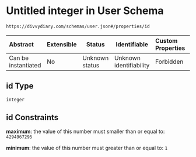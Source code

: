 # Untitled integer in User Schema

```txt
https://divvydiary.com/schemas/user.json#/properties/id
```

| Abstract            | Extensible | Status         | Identifiable            | Custom Properties | Additional Properties | Access Restrictions | Defined In                                                     |
| :------------------ | ---------- | -------------- | ----------------------- | :---------------- | --------------------- | ------------------- | -------------------------------------------------------------- |
| Can be instantiated | No         | Unknown status | Unknown identifiability | Forbidden         | Allowed               | none                | [user.json\*](../src/schemas/user.json "open original schema") |

## id Type

`integer`

## id Constraints

**maximum**: the value of this number must smaller than or equal to: `4294967295`

**minimum**: the value of this number must greater than or equal to: `1`
